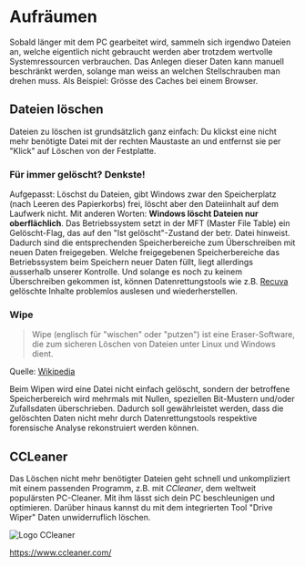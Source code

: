 # Aufräumen

Sobald länger mit dem PC gearbeitet wird, sammeln sich irgendwo Dateien an, welche eigentlich nicht gebraucht werden aber trotzdem wertvolle Systemressourcen verbrauchen. Das Anlegen dieser Daten kann manuell beschränkt werden, solange man weiss an welchen Stellschrauben man drehen muss. Als Beispiel: Grösse des Caches bei einem Browser.

## Dateien löschen

Dateien zu löschen ist grundsätzlich ganz einfach: Du klickst eine nicht mehr benötigte Datei mit der rechten Maustaste an und entfernst sie per "Klick" auf Löschen von der Festplatte.

### Für immer gelöscht? Denkste!

 Aufgepasst: Löschst du Dateien, gibt Windows zwar den Speicherplatz (nach Leeren des Papierkorbs) frei, löscht aber den Dateiinhalt auf dem Laufwerk nicht. Mit anderen Worten: **Windows löscht Dateien nur oberflächlich**. Das Betriebssystem setzt in der MFT (Master File Table) ein Gelöscht-Flag, das auf den "Ist gelöscht"-Zustand der betr. Datei hinweist. Dadurch sind die entsprechenden Speicherbereiche zum Überschreiben mit neuen Daten freigegeben. Welche freigegebenen Speicherbereiche das Betriebssystem beim Speichern neuer Daten füllt, liegt allerdings ausserhalb unserer Kontrolle. Und solange es noch zu keinem Überschreiben gekommen ist, können Datenrettungstools wie z.B. [Recuva](https://de.wikipedia.org/wiki/Recuva) gelöschte Inhalte problemlos auslesen und wiederherstellen.

### Wipe

> Wipe (englisch für "wischen" oder "putzen") ist eine Eraser-Software, die zum sicheren Löschen von Dateien unter Linux und Windows dient.

Quelle: [Wikipedia](https://de.wikipedia.org/wiki/Wipe)

Beim Wipen wird eine Datei nicht einfach gelöscht, sondern der betroffene Speicherbereich wird mehrmals mit Nullen, speziellen Bit-Mustern und/oder Zufallsdaten überschrieben. Dadurch soll gewährleistet werden, dass die gelöschten Daten nicht mehr durch Datenrettungstools respektive forensische Analyse rekonstruiert werden können.

## CCLeaner

Das Löschen nicht mehr benötigter Dateien geht schnell und unkompliziert mit einem passenden Programm, z.B. mit _CCleaner_, dem weltweit populärsten PC-Cleaner. Mit ihm lässt sich dein PC beschleunigen und optimieren. Darüber hinaus kannst du mit dem integrierten Tool "Drive Wiper" Daten unwiderruflich löschen.

![Logo CCleaner](res/logo-ccleaner.jpg)

<https://www.ccleaner.com/>
